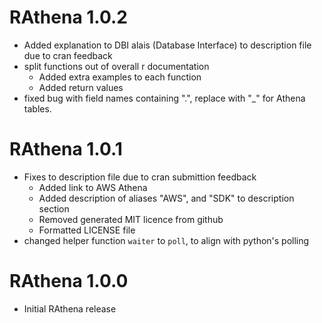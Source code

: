 # RAthena 1.0.2
* Added explanation to DBI alais (Database Interface) to description file due to cran feedback
* split functions out of overall r documentation
  * Added extra examples to each function
  * Added return values
* fixed bug with field names containing ".", replace with "_" for Athena tables.

# RAthena 1.0.1 
* Fixes to description file due to cran submittion feedback
  * Added link to AWS Athena
  * Added description of aliases "AWS", and "SDK" to description section
  * Removed generated MIT licence from github
  * Formatted LICENSE file
* changed helper function `waiter` to `poll`, to align with python's polling

# RAthena 1.0.0
* Initial RAthena release